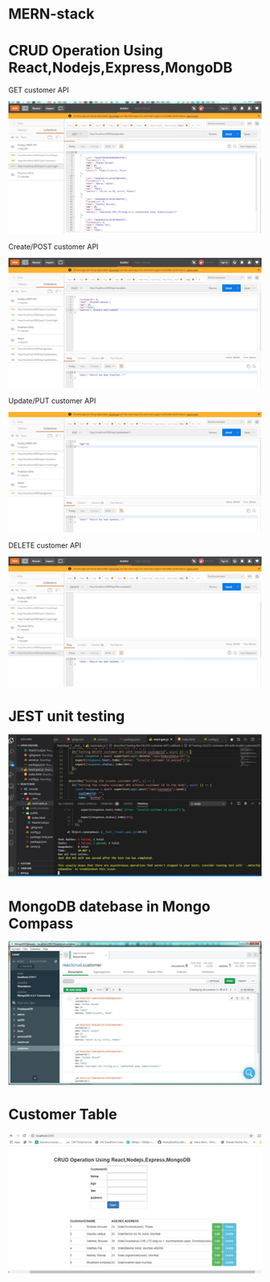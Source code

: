 # MERN-stack
# CRUD Operation Using React,Nodejs,Express,MongoDB

GET customer API


<img src="Images/GET_customer.JPG">


Create/POST customer API



<img src="Images/Create_customer.JPG">


Update/PUT customer API



<img src="Images/Update_custmer_info.JPG">


DELETE customer API

<img src="Images/Delete_customer.JPG">



# JEST unit testing


<img src="Images/test_result.JPG">


# MongoDB datebase in Mongo Compass



<img src="Images/MongoDb.JPG">


# Customer Table


<img src="Images/ReactTable.JPG">
